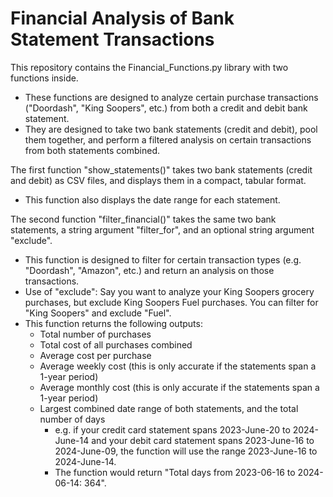 # Financial Analysis of Bank Statement Transactions

This repository contains the Financial_Functions.py library with two functions inside.
<ul>
  <li>These functions are designed to analyze certain purchase transactions ("Doordash", "King Soopers", etc.) from both a credit and debit bank statement.</li>
  <li>They are designed to take two bank statements (credit and debit), pool them together, and perform a filtered analysis on certain transactions from both statements combined.</li>
</ul>

The first function "show_statements()" takes two bank statements (credit and debit) as CSV files, and displays them in a compact, tabular format.
<ul>
  <li>This function also displays the date range for each statement.</li>
</ul>

The second function "filter_financial()" takes the same two bank statements, a string argument "filter_for", and an optional string argument "exclude".
<ul>
  <li>This function is designed to filter for certain transaction types (e.g. "Doordash", "Amazon", etc.) and return an analysis on those transactions.</li>
  <li>Use of "exclude": Say you want to analyze your King Soopers grocery purchases, but exclude King Soopers Fuel purchases. You can filter for "King Soopers" and exclude "Fuel".</li>
  <li>This function returns the following outputs:
    <ul>
      </li>
      <li>Total number of purchases</li>
      <li>Total cost of all purchases combined</li>
      <li>Average cost per purchase</li>
      <li>Average weekly cost (this is only accurate if the statements span a 1-year period)</li>
      <li>Average monthly cost (this is only accurate if the statements span a 1-year period)</li>
      <li>Largest combined date range of both statements, and the total number of days
        <ul>
          <li>e.g. if your credit card statement spans 2023-June-20 to 2024-June-14 and your debit card statement spans 2023-June-16 to 2024-June-09, the function will use the range 2023-June-16 to 2024-June-14.
          <li>The function would return "Total days from 2023-06-16 to 2024-06-14: 364".</li>
        </ul>
    </ul>
  </li>
</ul>







> 

